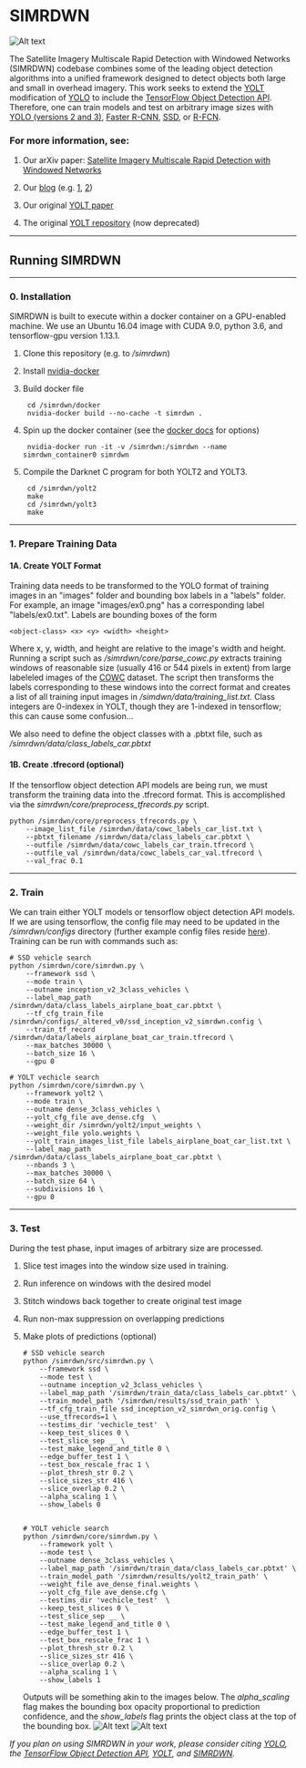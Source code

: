 # SIMRDWN #


![Alt text](/results/__examples/header.jpg?raw=true "")

The Satellite Imagery Multiscale Rapid Detection with Windowed Networks (SIMRDWN) codebase combines some of the leading object detection algorithms into a unified framework designed to detect objects both large and small in overhead imagery.  This work seeks to extend the [YOLT](https://arxiv.org/abs/1805.09512) modification of [YOLO](https://pjreddie.com/darknet/yolo/) to include the [TensorFlow Object Detection API](https://github.com/tensorflow/models/tree/master/research/object_detection).  Therefore, one can train models and test on arbitrary image sizes with [YOLO (versions 2 and 3)](https://pjreddie.com/darknet/yolo/), [Faster R-CNN](https://arxiv.org/abs/1506.01497), [SSD](https://arxiv.org/abs/1512.02325), or [R-FCN](https://arxiv.org/abs/1605.06409).  

### For more information, see:

1. Our arXiv paper: [Satellite Imagery Multiscale Rapid Detection with Windowed Networks](https://arxiv.org/abs/1809.09978)

2. Our [blog](https://medium.com/the-downlinq) (e.g. [1](https://medium.com/the-downlinq/simrdwn-adapting-multiple-object-detection-frameworks-for-satellite-imagery-applications-991dbf3d022b), [2](https://medium.com/the-downlinq/giving-simrdwn-a-spin-part-i-7032d7bf120a))

2. Our original [YOLT paper](https://arxiv.org/abs/1805.09512)

3. The original [YOLT repository](https://github.com/CosmiQ/yolt) (now deprecated)
 

____
## Running SIMRDWN

____

### 0. Installation

SIMRDWN is built to execute within a docker container on a GPU-enabled machine.  We use an Ubuntu 16.04 image with CUDA 9.0, python 3.6, and tensorflow-gpu version 1.13.1. 

1. Clone this repository (e.g. to _/simrdwn_)

2. Install [nvidia-docker](https://github.com/NVIDIA/nvidia-docker)
 
3. Build docker file

		cd /simrdwn/docker
		nvidia-docker build --no-cache -t simrdwn .
	
4. Spin up the docker container (see the [docker docs](https://docs.docker.com/engine/reference/commandline/run/) for options) 

        nvidia-docker run -it -v /simrdwn:/simrdwn --name simrdwn_container0 simrdwn
	
5. Compile the Darknet C program for both YOLT2 and YOLT3.
      
	    cd /simrdwn/yolt2
	    make
	    cd /simrdwn/yolt3
	    make


____

### 1. Prepare Training Data



####  1A. Create YOLT Format

Training data needs to be transformed to the YOLO format of training images in an "images" folder and bounding box labels in a "labels" folder.  For example, an image "images/ex0.png" has a corresponding label "labels/ex0.txt". Labels are bounding boxes of the form 

    <object-class> <x> <y> <width> <height>

Where x, y, width, and height are relative to the image's width and height.  Running a script such as _/simrdwn/core/parse\_cowc.py_ extracts training windows of reasonable size (usually 416 or 544 pixels in extent) from large labeleled images of the [COWC](https://gdo152.llnl.gov/cowc/) dataset.  The script then transforms the labels corresponding to these windows into the correct format and creates a list of all training input images in _/simdwn/data/training\_list.txt_.  Class integers are 0-indexex in YOLT, though they are 1-indexed in tensorflow; this can cause some confusion...

We also need to define the object classes with a .pbtxt file, such as _/simrdwn/data/class\_labels\_car.pbtxt_

####  1B. Create .tfrecord (optional)
If the tensorflow object detection API models are being run, we must transform the training data into the .tfrecord format.  This is accomplished via the _simrdwn/core/preprocess\_tfrecords.py_ script.
	
	python /simrdwn/core/preprocess_tfrecords.py \
	    --image_list_file /simrdwn/data/cowc_labels_car_list.txt \
	    --pbtxt_filename /simrdwn/data/class_labels_car.pbtxt \
	    --outfile /simrdwn/data/cowc_labels_car_train.tfrecord \
	    --outfile_val /simrdwn/data/cowc_labels_car_val.tfrecord \
	    --val_frac 0.1

____

### 2. Train

We can train either YOLT models or tensorflow object detection API models.  If we are using tensorflow, the config file may need to be updated in the _/simrdwn/configs_ directory (further example config files reside [here](https://github.com/tensorflow/models/tree/master/research/object_detection/samples/configs)).
Training can be run with commands such as:

	# SSD vehicle search
	python /simrdwn/core/simrdwn.py \
		--framework ssd \
		--mode train \
		--outname inception_v2_3class_vehicles \
		--label_map_path /simrdwn/data/class_labels_airplane_boat_car.pbtxt \
		--tf_cfg_train_file /simrdwn/configs/_altered_v0/ssd_inception_v2_simrdwn.config \
		--train_tf_record /simrdwn/data/labels_airplane_boat_car_train.tfrecord \
		--max_batches 30000 \
		--batch_size 16 \
		--gpu 0
		
	# YOLT vechicle search
	python /simrdwn/core/simrdwn.py \
		--framework yolt2 \
		--mode train \
		--outname dense_3class_vehicles \
		--yolt_cfg_file ave_dense.cfg  \
		--weight_dir /simrdwn/yolt2/input_weights \
		--weight_file yolo.weights \
		--yolt_train_images_list_file labels_airplane_boat_car_list.txt \
		--label_map_path /simrdwn/data/class_labels_airplane_boat_car.pbtxt \
		--nbands 3 \
		--max_batches 30000 \
		--batch_size 64 \
		--subdivisions 16 \
		--gpu 0


____

### 3. Test

During the test phase, input images of arbitrary size are processed.  

1.	Slice test images into the window size used in training.
2.  Run inference on windows with the desired model
3.  Stitch windows back together to create original test image
4.  Run non-max suppression on overlapping predictions
5.  Make plots of predictions (optional)

	
	
		# SSD vehicle search
		python /simrdwn/src/simrdwn.py \
			--framework ssd \
			--mode test \
			--outname inception_v2_3class_vehicles \
		    --label_map_path '/simrdwn/train_data/class_labels_car.pbtxt' \		
			--train_model_path '/simrdwn/results/ssd_train_path' \
			--tf_cfg_train_file ssd_inception_v2_simrdwn_orig.config \
			--use_tfrecords=1 \
			--testims_dir 'vechicle_test'  \
			--keep_test_slices 0 \
			--test_slice_sep __ \
			--test_make_legend_and_title 0 \
			--edge_buffer_test 1 \
			--test_box_rescale_frac 1 \
			--plot_thresh_str 0.2 \
			--slice_sizes_str 416 \
			--slice_overlap 0.2 \
			--alpha_scaling 1 \
			--show_labels 0
	
			
		# YOLT vehicle search
		python /simrdwn/core/simrdwn.py \
			--framework yolt \
			--mode test \
			--outname dense_3class_vehicles \
		    --label_map_path '/simrdwn/train_data/class_labels_car.pbtxt' \		
			--train_model_path '/simrdwn/results/yolt2_train_path' \
			--weight_file ave_dense_final.weights \
			--yolt_cfg_file ave_dense.cfg \
			--testims_dir 'vechicle_test'  \
			--keep_test_slices 0 \
			--test_slice_sep __ \
			--test_make_legend_and_title 0 \
			--edge_buffer_test 1 \
			--test_box_rescale_frac 1 \
			--plot_thresh_str 0.2 \
			--slice_sizes_str 416 \
			--slice_overlap 0.2 \
			--alpha_scaling 1 \
			--show_labels 1
	
	Outputs will be something akin to the images below.  The _alpha\_scaling_ flag makes the bounding box opacity proportional to prediction confidence, and the _show\_labels_ flag prints the object class at the top of the bounding box.
	![Alt text](/results/__examples/ex0.png?raw=true "Figure 1")
	![Alt text](/results/__examples/ex1.png?raw=true "Figure 2")
	
	
	
_If you plan on using SIMRDWN in your work, please consider citing [YOLO](https://arxiv.org/abs/1612.08242), the [TensorFlow Object Detection API](https://arxiv.org/abs/1611.10012), [YOLT](https://arxiv.org/abs/1805.09512), and [SIMRDWN](https://arxiv.org/abs/1809.09978)._


